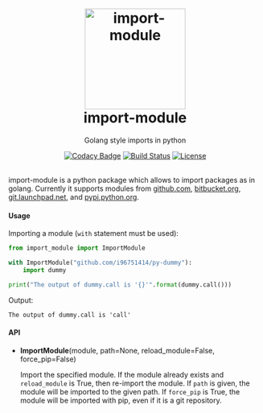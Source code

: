 <h1 align="center">
  <img alt="import-module" src="https://www.python.org/static/opengraph-icon-200x200.png" width="200px" height="200px"/>
  <br/>
  import-module
</h1>
<p align="center">Golang style imports in python</p>
<div align="center">
  <a href="https://www.codacy.com/app/i96751414/import-module?utm_source=github.com&amp;utm_medium=referral&amp;utm_content=i96751414/import-module&amp;utm_campaign=Badge_Grade"><img alt="Codacy Badge" src="https://api.codacy.com/project/badge/Grade/269e5b83c5c14f0e80fa627d4f7fad52" /></a>
  <a href="https://travis-ci.org/i96751414/import-module"><img alt="Build Status" src="https://travis-ci.org/i96751414/import-module.svg?branch=master" /></a>
  <a href="https://www.gnu.org/licenses/"><img alt="License" src="https://img.shields.io/:license-GPL--3.0-blue.svg?style=flat" /></a>
</div>
<br/>

import-module is a python package which allows to import packages as in golang.
Currently it supports modules from [github.com](https://github.com/), [bitbucket.org](https://bitbucket.org), [git.launchpad.net](https://launchpad.net/), and [pypi.python.org](https://pypi.python.org/pypi).

#### Usage

Importing a module (```with``` statement must be used):

```python
from import_module import ImportModule

with ImportModule("github.com/i96751414/py-dummy"):
    import dummy

print("The output of dummy.call is '{}'".format(dummy.call()))
```

Output:
```
The output of dummy.call is 'call'
```

#### API

- **ImportModule**(module, path=None, reload_module=False, force_pip=False)

    Import the specified module. If the module already exists and `reload_module` is True, then re-import the module. If `path` is given, the module will be imported to the given path. If `force_pip` is True, the module will be imported with pip, even if it is a git repository.
